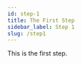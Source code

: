 ```yaml
---
id: step-1
title: The First Step
sidebar_label: Step 1
slug: /step1
---
```

This is the first step.
